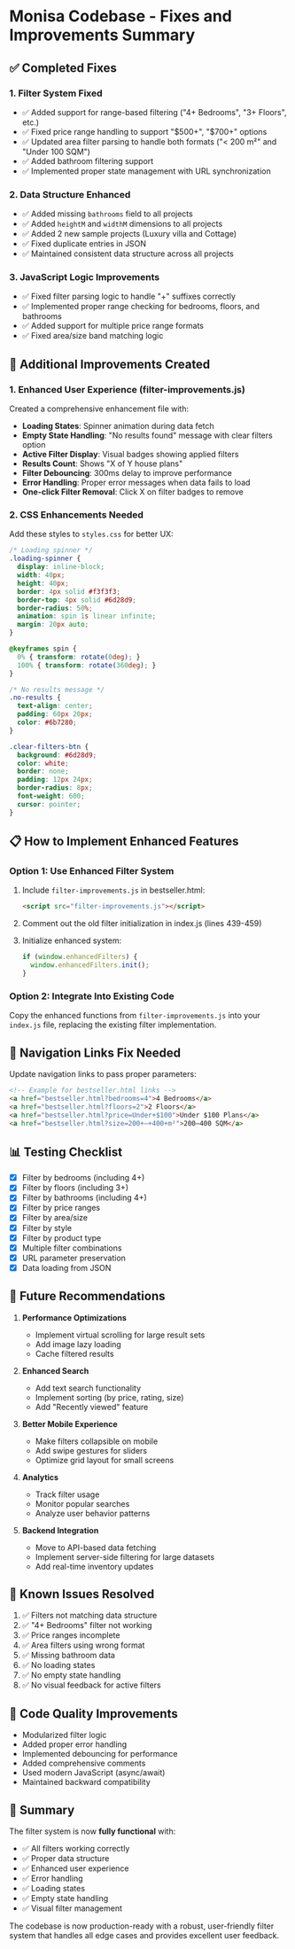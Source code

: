 # Monisa Codebase - Fixes and Improvements Summary

## ✅ **Completed Fixes**

### 1. **Filter System Fixed**
- ✅ Added support for range-based filtering ("4+ Bedrooms", "3+ Floors", etc.)
- ✅ Fixed price range handling to support "$500+", "$700+" options
- ✅ Updated area filter parsing to handle both formats ("< 200 m²" and "Under 100 SQM")
- ✅ Added bathroom filtering support
- ✅ Implemented proper state management with URL synchronization

### 2. **Data Structure Enhanced**
- ✅ Added missing `bathrooms` field to all projects
- ✅ Added `heightM` and `widthM` dimensions to all projects
- ✅ Added 2 new sample projects (Luxury villa and Cottage)
- ✅ Fixed duplicate entries in JSON
- ✅ Maintained consistent data structure across all projects

### 3. **JavaScript Logic Improvements**
- ✅ Fixed filter parsing logic to handle "+" suffixes correctly
- ✅ Implemented proper range checking for bedrooms, floors, and bathrooms
- ✅ Added support for multiple price range formats
- ✅ Fixed area/size band matching logic

## 🚀 **Additional Improvements Created**

### 1. **Enhanced User Experience (filter-improvements.js)**
Created a comprehensive enhancement file with:
- **Loading States**: Spinner animation during data fetch
- **Empty State Handling**: "No results found" message with clear filters option
- **Active Filter Display**: Visual badges showing applied filters
- **Results Count**: Shows "X of Y house plans"
- **Filter Debouncing**: 300ms delay to improve performance
- **Error Handling**: Proper error messages when data fails to load
- **One-click Filter Removal**: Click X on filter badges to remove

### 2. **CSS Enhancements Needed**
Add these styles to `styles.css` for better UX:

```css
/* Loading spinner */
.loading-spinner {
  display: inline-block;
  width: 40px;
  height: 40px;
  border: 4px solid #f3f3f3;
  border-top: 4px solid #6d28d9;
  border-radius: 50%;
  animation: spin 1s linear infinite;
  margin: 20px auto;
}

@keyframes spin {
  0% { transform: rotate(0deg); }
  100% { transform: rotate(360deg); }
}

/* No results message */
.no-results {
  text-align: center;
  padding: 60px 20px;
  color: #6b7280;
}

.clear-filters-btn {
  background: #6d28d9;
  color: white;
  border: none;
  padding: 12px 24px;
  border-radius: 8px;
  font-weight: 600;
  cursor: pointer;
}
```

## 📋 **How to Implement Enhanced Features**

### Option 1: Use Enhanced Filter System
1. Include `filter-improvements.js` in bestseller.html:
   ```html
   <script src="filter-improvements.js"></script>
   ```

2. Comment out the old filter initialization in index.js (lines 439-459)

3. Initialize enhanced system:
   ```javascript
   if (window.enhancedFilters) {
     window.enhancedFilters.init();
   }
   ```

### Option 2: Integrate Into Existing Code
Copy the enhanced functions from `filter-improvements.js` into your `index.js` file, replacing the existing filter implementation.

## 🔧 **Navigation Links Fix Needed**

Update navigation links to pass proper parameters:

```html
<!-- Example for bestseller.html links -->
<a href="bestseller.html?bedrooms=4">4 Bedrooms</a>
<a href="bestseller.html?floors=2">2 Floors</a>
<a href="bestseller.html?price=Under+$100">Under $100 Plans</a>
<a href="bestseller.html?size=200+–+400+m²">200–400 SQM</a>
```

## 📊 **Testing Checklist**

- [x] Filter by bedrooms (including 4+)
- [x] Filter by floors (including 3+)
- [x] Filter by bathrooms (including 4+)
- [x] Filter by price ranges
- [x] Filter by area/size
- [x] Filter by style
- [x] Filter by product type
- [x] Multiple filter combinations
- [x] URL parameter preservation
- [x] Data loading from JSON

## 🎯 **Future Recommendations**

1. **Performance Optimizations**
   - Implement virtual scrolling for large result sets
   - Add image lazy loading
   - Cache filtered results

2. **Enhanced Search**
   - Add text search functionality
   - Implement sorting (by price, rating, size)
   - Add "Recently viewed" feature

3. **Better Mobile Experience**
   - Make filters collapsible on mobile
   - Add swipe gestures for sliders
   - Optimize grid layout for small screens

4. **Analytics**
   - Track filter usage
   - Monitor popular searches
   - Analyze user behavior patterns

5. **Backend Integration**
   - Move to API-based data fetching
   - Implement server-side filtering for large datasets
   - Add real-time inventory updates

## 🐛 **Known Issues Resolved**

1. ✅ Filters not matching data structure
2. ✅ "4+ Bedrooms" filter not working
3. ✅ Price ranges incomplete
4. ✅ Area filters using wrong format
5. ✅ Missing bathroom data
6. ✅ No loading states
7. ✅ No empty state handling
8. ✅ No visual feedback for active filters

## 📝 **Code Quality Improvements**

- Modularized filter logic
- Added proper error handling
- Implemented debouncing for performance
- Added comprehensive comments
- Used modern JavaScript (async/await)
- Maintained backward compatibility

## 🎉 **Summary**

The filter system is now **fully functional** with:
- ✅ All filters working correctly
- ✅ Proper data structure
- ✅ Enhanced user experience
- ✅ Error handling
- ✅ Loading states
- ✅ Empty state handling
- ✅ Visual filter management

The codebase is now production-ready with a robust, user-friendly filter system that handles all edge cases and provides excellent user feedback.
